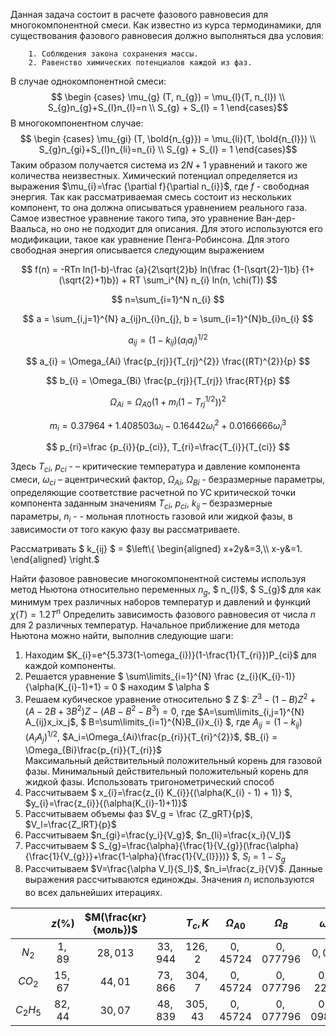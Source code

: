 Данная задача состоит в расчете фазового равновесия для многокомпонентной смеси. Как известно из курса термодинамики, для существования фазового равновесия должно выполняться два условия: 
```
    1. Соблюдения закона сохранения массы.
    2. Равенство химических потенциалов каждой из фаз.
```
В случае однокомпонентной смеси:
$$ \begin {cases}
    \mu_{g} (T, n_{g}) = \mu_{l}(T, n_{l})
    \\
    S_{g}n_{g}+S_{l}n_{l}=n
    \\
    S_{g} + S_{l} = 1
\end{cases}$$
В многокомпонентном случае:
$$ \begin {cases}
    \mu_{gi} (T, \bold{n_{g}}) = \mu_{li}(T, \bold{n_{l}})
    \\
    S_{g}n_{gi}+S_{l}n_{li}=n_{i}
    \\
    S_{g} + S_{l} = 1
\end{cases}$$
Таким образом получается система из $2N+1$ уравнений и такого же количества неизвестных. Химический потенциал определяется из выражения $\mu_{i}=\frac {\partial f}{\partial n_{i}}$, где $f$ - свободная энергия. Так как рассматриваемая смесь состоит из нескольких компонент, то она должна описываться уравнением реального газа. Самое известное уравнение такого типа, это уравнение Ван-дер-Ваальса, но оно не подходит для описания. Для этого используются его модификации, такое как уравнение Пенга-Робинсона. Для этого свободная энергия описывается следующим выражением

$$ f(n) = -RTn ln(1-b)-\frac {a}{2\sqrt{2}b} ln(\frac {1-(\sqrt{2}-1)b} {1+(\sqrt{2}+1)b}) + RT \sum_i^{N} n_{i} ln(n, \chi(T)) $$

$$ n=\sum_{i=1}^N n_{i} $$

$$ a = \sum_{i,j=1}^{N} a_{ij}n_{i}n_{j}, b = \sum_{i=1}^{N}b_{i}n_{i} $$

$$ a_{ij} = (1 - k_{ij})(a_{i} a_{j})^{1/2} $$

$$ a_{i} = \Omega_{Ai} \frac{p_{rj}}{T_{rj}^{2}} \frac{(RT)^{2}}{p} $$

$$ b_{i} = \Omega_{Bi} \frac{p_{rj}}{T_{rj}} \frac{RT}{p} $$

$$ \Omega_{Ai} = \Omega_{A0}(1+m_{i}(1-T_{rj}^{1/2}))^{2} $$

$$ m_{i} = 0.37964+1.408503\omega_{i}-0.16442\omega_{i}^{2}+0.0166666\omega_{i}^{3} $$

$$ p_{ri}=\frac {p_{i}}{p_{ci}}, T_{ri}=\frac{T_{i}}{T_{ci}} $$

Здесь $T_{ci}$, $p_{ci}$ - – критические температура и давление компонента смеси, $\omega_{ci}$ – ацентрический фактор, $\Omega_{Ai}$, $\Omega_{Bi}$ - безразмерные параметры, определяющие соответствие расчетной по УС критической точки компонента заданным значениям $T_{ci}$, $p_{ci}$, $k_{ij}$ – безразмерные параметры, $n_{i}$ - - мольная плотность газовой или жидкой фазы, в зависимости от того какую фазу вы рассматриваете. 
  
Рассматривать $ k_{ij} $ = $\left\{
\begin{aligned}
x+2y&=3,\\
x-y&=1.
\end{aligned}
\right.$

Найти фазовое равновесие многокомпонентной системы используя метод Ньютона относительно переменных $n_{g}$, $ n_{l}$, $ S_{g}$ для как минимум трех различных наборов температур и давлений и функций $\chi(T)=1.2T^{n}$
Определить зависимость фазового равновесия от числа $n$ для $2$ различных температур. Начальное приближение для метода Ньютона можно найти, выполнив следующие шаги:
1. Находим $K_{i}=e^{5.373(1-\omega_{i})}(1-\frac{1}{T_{ri}})P_{ci}$ для каждой компоненты.
2. Решается уравнение $ \sum\limits_{i=1}^{N} \frac {z_{i}(K_{i}-1)}{\alpha(K_{i}-1)+1} = 0 $ находим $ \alpha $
3. Решаем кубическое уравнение относительно $ Z $: $Z^{3}-(1-B)Z^{2}+(A-2B+3B^2)Z-(AB-B^{2}-B^{3})=0$, где $A=\sum\limits_{i,j=1}^{N} A_{ij}x_ix_j$, $ B=\sum\limits_{i=1}^{N}B_{i}x_{i} $, где $A_{ij}=(1-k_{ij})(A_{i}A_{j})^{1/2}$, $A_i=\Omega_{Ai}\frac{p_{ri}}{T_{ri}^{2}}$, $B_{i} = \Omega_{Bi}\frac{p_{ri}}{T_{ri}}$
<br>Максимальный действительный положительный корень для газовой фазы. Минимальный действительный положительный корень для жидкой фазы. Использовать тригонометрический способ
4. Рассчитываем $ x_{i}=\frac{z_{i} K_{i}}{(\alpha(K_{i} - 1) + 1)} $, $y_{i}=\frac{z_{i}}{(\alpha(K_{i}-1)+1)}$
5. Рассчитываем объемы фаз $V_g = \frac {Z_gRT}{p}$, $V_l=\frac{Z_lRT}{p}$
6. Рассчитываем $n_{gi}=\frac{y_i}{V_g}$, $n_{li}=\frac{x_i}{V_l}$
7. Рассчитываем $ S_{g}=\frac{\alpha}{\frac{1}{V_{g}}(\frac{\alpha}{\frac{1}{V_{g}}}+\frac{1-\alpha}{\frac{1}{V_{l}}})} $, $S_{l}=1-S_{g}$
8. Рассчитываем $V=\frac{\alpha V_l}{S_l}$, $n_i=\frac{z_i}{V}$. Данные выражения рассчитываются единожды. Значения $n_i$ используются во всех дальнейших итерациях.

| | $z(\%)$ | $M(\frac{кг}{моль})$ |   | $T_c, K$ | $\Omega_{A0}$ | $\Omega_B$ | $\omega$ | 
|:---:|:---:|:---:|:---:|:---:|:---:|:---:|:---:|
| $N_2$ | $1,89$ | $28,013$ | $33,944$ | $126,2$ | $0,45724$ | $0,077796$ | $0,04$ |
| $CO_2$ | $15,67$ | $44,01$ | $73,866$ | $304,7$ | $0,45724$ | $0,077796$ | $0,225$ |
| $C_2H_5$ | $82,44$ | $30,07$ | $48,839$ | $305,43$ | $0,45724$ | $0,077796$ | $0,0986$ |
